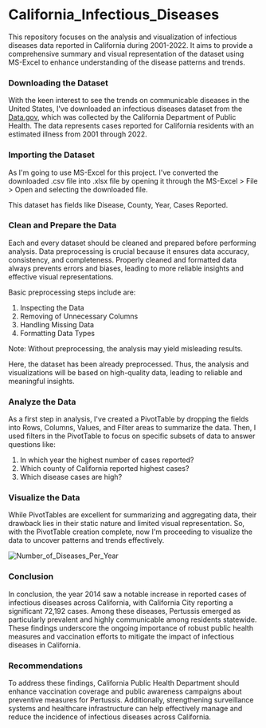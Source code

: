 # California_Infectious_Diseases
This repository focuses on the analysis and visualization of infectious diseases data reported in California during 2001-2022. It aims to provide a comprehensive summary and visual representation of the dataset using MS-Excel to enhance understanding of the disease patterns and trends.

### Downloading the Dataset
With the keen interest to see the trends on communicable diseases in the United States, I've downloaded an infectious diseases dataset from the [Data.gov](https://catalog.data.gov/dataset/infectious-diseases-by-disease-county-year-and-sex-6e856), which was collected by the California Department of Public Health. The data represents cases reported for California residents with an estimated illness from 2001 through 2022.

### Importing the Dataset
As I'm going to use MS-Excel for this project. I've converted the downloaded .csv file into .xlsx file by opening it through the MS-Excel > File > Open and selecting the downloaded file.

This dataset has fields like Disease, County, Year, Cases Reported.

### Clean and Prepare the Data
Each and every dataset should be cleaned and prepared before performing analysis. Data preprocessing is crucial because it ensures data accuracy, consistency, and completeness. Properly cleaned and formatted data always prevents errors and biases, leading to more reliable insights and effective visual representations. 

Basic preprocessing steps include are:
1. Inspecting the Data
2. Removing of Unnecessary Columns
3. Handling Missing Data
4. Formatting Data Types

Note: Without preprocessing, the analysis may yield misleading results.

Here, the dataset has been already preprocessed. Thus, the analysis and visualizations will be based on high-quality data, leading to reliable and meaningful insights.

### Analyze the Data
As a first step in analysis, I've created a PivotTable by dropping the fields into Rows, Columns, Values, and Filter areas to summarize the data. Then, I used filters in the PivotTable to focus on specific subsets of data to answer questions like:

1. In which year the highest number of cases reported?
2. Which county of California reported highest cases?
3. Which disease cases are high?

### Visualize the Data
While PivotTables are excellent for summarizing and aggregating data, their drawback lies in their static nature and limited visual representation. So, with the PivotTable creation complete, now I'm proceeding to visualize the data to uncover patterns and trends effectively.

![Number_of_Diseases_Per_Year](https://github.com/user-attachments/assets/102a72ff-376d-4d77-893f-91e5855947d4)


### Conclusion
In conclusion, the year 2014 saw a notable increase in reported cases of infectious diseases across California, with California City reporting a significant 72,192 cases. Among these diseases, Pertussis emerged as particularly prevalent and highly communicable among residents statewide. These findings underscore the ongoing importance of robust public health measures and vaccination efforts to mitigate the impact of infectious diseases in California.

### Recommendations
To address these findings, California Public Health Department should enhance vaccination coverage and public awareness campaigns about preventive measures for Pertussis. Additionally, strengthening surveillance systems and healthcare infrastructure can help effectively manage and reduce the incidence of infectious diseases across California.
